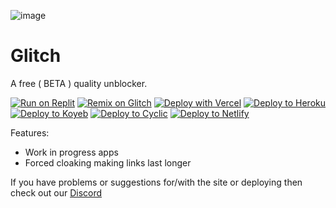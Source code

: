 ![image](https://github.com/infdevv/Glitch/blob/main/axiom.png?raw=true)
# Glitch 

A free ( BETA ) quality unblocker. 

[![Run on Replit](https://binbashbanana.github.io/deploy-buttons/buttons/remade/replit.svg)](https://replit.com/github/Glitch-Network/glitch)
[![Remix on Glitch](https://binbashbanana.github.io/deploy-buttons/buttons/remade/glitch.svg)](https://glitch.com/edit/#!/import/github/Glitch-Network/glitch)
[![Deploy with Vercel](https://binbashbanana.github.io/deploy-buttons/buttons/remade/vercel.svg)](https://vercel.com/new/clone?repositoryurl=https://github.com/Glitch-Network/glitch)
<a target="_blank" href="https://heroku.com/deploy/?template=https://github.com/Glitch-Network/glitch"><img alt="Deploy to Heroku" src="https://binbashbanana.github.io/deploy-buttons/buttons/remade/heroku.svg"></a>
<a target="_blank" href="https://app.koyeb.com/deploy?type=git&repository=github.com/Glitch-Network/glitch"><img alt="Deploy to Koyeb" src="https://binbashbanana.github.io/deploy-buttons/buttons/remade/koyeb.svg"></a>
<a target="_blank" href="https://app.cyclic.sh/api/app/deploy/Glitch-Network/glitch"><img alt="Deploy to Cyclic" src="https://binbashbanana.github.io/deploy-buttons/buttons/remade/cyclic.svg"></a>
[![Deploy to Netlify](https://binbashbanana.github.io/deploy-buttons/buttons/official/netlify.svg)](https://app.netlify.com/start/deploy?repository=https://github.com/Glitch-Network/glitch)

Features:


- Work in progress apps
- Forced cloaking making links last longer
 
If you have problems or suggestions for/with the site or deploying then check out our [Discord](https://discord.gg/Ub6zGw4RAC)
 
